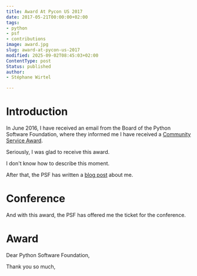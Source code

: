```yaml
---
title: Award At Pycon US 2017
date: 2017-05-21T00:00:00+02:00
tags:
- python
- psf
- contributions
image: award.jpg
slug: award-at-pycon-us-2017
modified: 2025-09-02T08:45:03+02:00
ContentType: post
Status: published
author:
- Stéphane Wirtel

---
```


# Introduction

In June 2016, I have received an email from the Board of the Python Software Foundation, where they informed me I have received a [Community Service Award](https://www.python.org/community/awards/psf-awards/#june-2016).

Seriously, I was glad to receive this award.

I don't know how to describe this moment.

After that, the PSF has written a [blog post](http://pyfound.blogspot.be/2016/08/in-beginning-there-was-one-python-group.html) about me.

# Conference

And with this award, the PSF has offered me the ticket for the conference.

# Award

Dear Python Software Foundation,

Thank you so much,